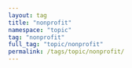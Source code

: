 ```yaml
---
layout: tag
title: "nonprofit"
namespace: "topic"
tag: "nonprofit"
full_tag: "topic/nonprofit"
permalink: /tags/topic/nonprofit/
---
```

